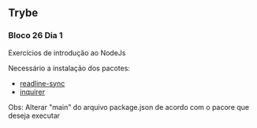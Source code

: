 <h2> Trybe </h2>

<h3>Bloco 26 Dia 1</h3>

<p>Exercícios de introdução ao NodeJs</p>

<p>Necessário a instalação dos pacotes:</p>
<ul>
 <li><a href="https://www.npmjs.com/package/readline-sync">readline-sync</a></li>
 <li><a href="https://www.npmjs.com/package/inquirer">inquirer</a></li>
</ul>

<p> Obs:  Alterar "main" do arquivo package.json de acordo com o pacore que deseja executar <p>
